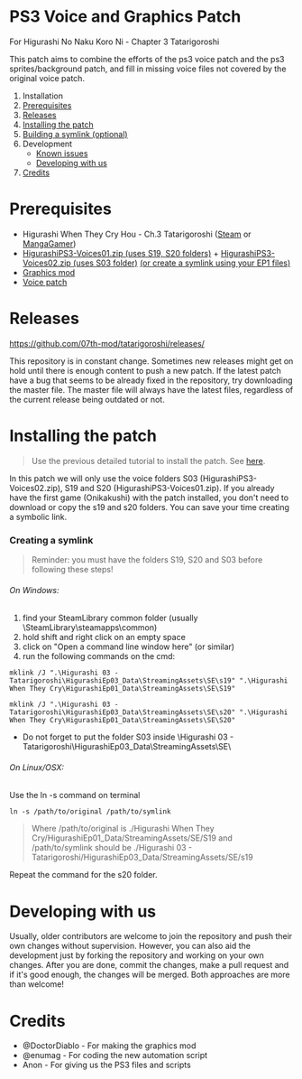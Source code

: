 # PS3 Voice and Graphics Patch

For Higurashi No Naku Koro Ni - Chapter 3 Tatarigoroshi

This patch aims to combine the efforts of the ps3 voice patch and the ps3 sprites/background patch, and fill in missing voice files not covered by the original voice patch.

1. Installation
  1. [Prerequisites](https://github.com/07th-mod/tatarigoroshi#prerequisites)
  2. [Releases](https://github.com/07th-mod/tatarigoroshi#releases)
  3. [Installing the patch](https://github.com/07th-mod/tatarigoroshi#installing-the-patch)
  4. [Building a symlink (optional)](https://github.com/07th-mod/tatarigoroshi#creating-a-symlink)
2. Development
    * [Known issues](https://github.com/07th-mod/tatarigoroshi#known-issues)
    * [Developing with us](https://github.com/07th-mod/tatarigoroshi#developing-with-us)
3. [Credits](https://github.com/07th-mod/tatarigoroshi#credits)


# Prerequisites

* Higurashi When They Cry Hou - Ch.3 Tatarigoroshi ([Steam](http://store.steampowered.com/app/472870/) or [MangaGamer](http://www.mangagamer.com/detail.php?goods_type=1&product_code=176))
* [HigurashiPS3-Voices01.zip (uses S19, S20 folders)](https://github.com/07th-mod/resources/releases/download/Nipah/HigurashiPS3-Voices01.zip) + [HigurashiPS3-Voices02.zip (uses S03 folder)](https://github.com/07th-mod/resources/releases/download/Nipah/HigurashiPS3-Voices02.zip) [(or create a symlink using your EP1 files)](https://github.com/07th-mod/tatarigoroshi#creating-a-symlink)
* [Graphics mod](https://mega.nz/#!hQ91WYoa!7zWIoJDKMi_6kqK9CqgEomQ5hZU9U4hIvK1sDBBU90w)
* [Voice patch](https://github.com/07th-mod/tatarigoroshi/releases)

# Releases

https://github.com/07th-mod/tatarigoroshi/releases/

This repository is in constant change. Sometimes new releases might get on hold until there is enough content to push a new patch. If the latest patch have a bug that seems to be already fixed in the repository, try downloading the master file. The master file will always have the latest files, regardless of the current release being outdated or not.

# Installing the patch

> Use the previous detailed tutorial to install the patch. See [here](https://github.com/07th-mod/onikakushi#installation).

In this patch we will only use the voice folders S03 (HigurashiPS3-Voices02.zip), S19 and S20 (HigurashiPS3-Voices01.zip). If you already have the first game (Onikakushi) with the patch installed, you don't need to download or copy the s19 and s20 folders. You can save your time creating a symbolic link.

### Creating a symlink

> Reminder: you must have the folders S19, S20 and S03 before following these steps!

###### On Windows:
1. find your SteamLibrary common folder (usually \SteamLibrary\steamapps\common)
2. hold shift and right click on an empty space
3. click on "Open a command line window here" (or similar)
4. run the following commands on the cmd:
```
mklink /J ".\Higurashi 03 - Tatarigoroshi\HigurashiEp03_Data\StreamingAssets\SE\s19" ".\Higurashi When They Cry\HigurashiEp01_Data\StreamingAssets\SE\S19"

mklink /J ".\Higurashi 03 - Tatarigoroshi\HigurashiEp03_Data\StreamingAssets\SE\s20" ".\Higurashi When They Cry\HigurashiEp01_Data\StreamingAssets\SE\S20"
```

* Do not forget to put the folder S03 inside \Higurashi 03 - Tatarigoroshi\HigurashiEp03_Data\StreamingAssets\SE\


###### On Linux/OSX:
Use the ln -s command on terminal
```
ln -s /path/to/original /path/to/symlink
```
>Where /path/to/original is ./Higurashi When They Cry/HigurashiEp01_Data/StreamingAssets/SE/S19 and /path/to/symlink should be ./Higurashi 03 - Tatarigoroshi/HigurashiEp03_Data/StreamingAssets/SE/s19

Repeat the command for the s20 folder.


# Developing with us

Usually, older contributors are welcome to join the repository and push their own changes without supervision. However, you can also aid the development just by forking the repository and working on your own changes. After you are done, commit the changes, make a pull request and if it's good enough, the changes will be merged. Both approaches are more than welcome!

# Credits

- @DoctorDiablo - For making the graphics mod
- @enumag - For coding the new automation script
- Anon - For giving us the PS3 files and scripts
